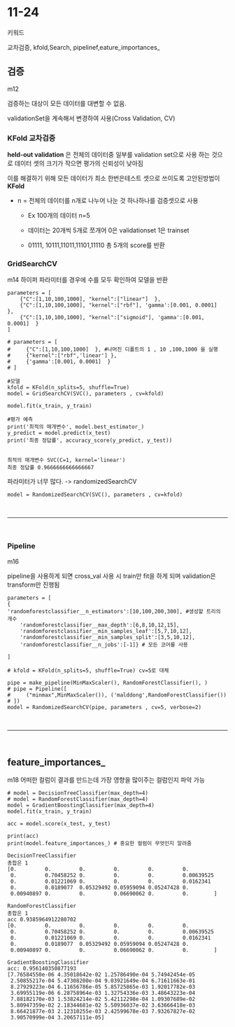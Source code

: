 # 11-24

키워드 

교차검증, kfold,Search, pipelinef,eature_importances_

## 검증
m12

검증하는 대상이 모든 데이터를 대변할 수 없음.

validationSet을 계속해서 변경하여 사용(Cross Validation, CV)

### KFold 교차검증

**held-out validation** 은 전체의 데이터중 일부를 validation set으로 사용 하는 것으로 데이터 셋의 크기가 작으면 평가의 신뢰성이 낮아짐

이를 해결하기 위해 모든 데이터가 최소 한번은테스트 셋으로 쓰이도록  고안된방법이 **KFold**

- n = 전체의 데이터를 n개로 나누어 나눈 것 하나하나를 검증셋으로 사용

  - Ex 100개의 데이터 n=5 

  - 데이터는 20개씩 5개로 쪼개어 0은 validationset 1은 trainset

  - 01111, 10111,11011,11101,11110 총 5개의 score를 반환

    

### GridSearchCV
m14
하이퍼 파라미터를 경우에 수를 모두 확인하여 모델을 반환

```
parameters = [
    {"C":[1,10,100,1000], "kernel":["linear"]  },
    {"C":[1,10,100,1000], "kernel":["rbf"], 'gamma':[0.001, 0.0001]  },
    {"C":[1,10,100,1000], "kernel":["sigmoid"], 'gamma':[0.001, 0.0001]  }
]

# parameters = [
#     {"C":[1,10,100,1000]  }, #나머진 디폴트의 1 , 10 ,100,1000 을 실행 
#     {"kernel":["rbf",'linear'] },
#     {'gamma':[0.001, 0.0001]  }
# ]

#모델
kfold = KFold(n_splits=5, shuffle=True)
model = GridSearchCV(SVC(), parameters , cv=kfold)

model.fit(x_train, y_train)

#평가 예측
print('최적의 매개변수', model.best_estimator_)
y_predict = model.predict(x_test)
print('최종 정답률', accuracy_score(y_predict, y_test))


```

```
최적의 매개변수 SVC(C=1, kernel='linear')
최종 정답률 0.9666666666666667
```



파라미터가 너무 많다. -> randomizedSearchCV 

```
model = RandomizedSearchCV(SVC(), parameters , cv=kfold)
```



<br>

-----------

<br>



### Pipeline
m16

pipeline을 사용하게 되면 cross_val 사용 시 train만 fit을 하게 되며 validation은 transform만 진행됨



```
parameters = [
{
'randomforestclassifier__n_estimators':[10,100,200,300], #생성할 트리의 개수
    'randomforestclassifier__max_depth':[6,8,10,12,15],
    'randomforestclassifier__min_samples_leaf':[5,7,10,12],
    'randomforestclassifier__min_samples_split':[3,5,10,12],
    'randomforestclassifier__n_jobs':[-1]} # 모든 코어를 사용
 
]

# kfold = KFold(n_splits=5, shuffle=True) cv=5로 대체

pipe = make_pipeline(MinMaxScaler(), RandomForestClassifier(), )
# pipe = Pipeline([
#     ("minmax",MinMaxScaler()), ('malddong',RandomForestClassifier())
# ])
model = RandomizedSearchCV(pipe, parameters , cv=5, verbose=2)

```

<br>

--------------

<br>



## feature_importances_
m18
어떠한 컬럼이 결과를 만드는데 가장 영향을 많이주는 컬럼인지 파악 가능



```
# model = DecisionTreeClassifier(max_depth=4)
# model = RandomForestClassifier(max_depth=4)
model = GradientBoostingClassifier(max_depth=4)
model.fit(x_train, y_train)

acc = model.score(x_test, y_test)

print(acc)
print(model.feature_importances_) # 중요한 컬럼이 무엇인지 알려줌

DecisionTreeClassifier
총합은 1
[0.         0.         0.         0.         0.         0.
 0.         0.70458252 0.         0.         0.         0.00639525
 0.         0.01221069 0.         0.         0.         0.0162341
 0.         0.0189077  0.05329492 0.05959094 0.05247428 0.
 0.00940897 0.         0.         0.06690062 0.         0.        ]

RandomForestClassifier
총합은 1
acc 0.9385964912280702
[0.         0.         0.         0.         0.         0.
 0.         0.70458252 0.         0.         0.         0.00639525
 0.         0.01221069 0.         0.         0.         0.0162341
 0.         0.0189077  0.05329492 0.05959094 0.05247428 0.
 0.00940897 0.         0.         0.06690062 0.         0.        ]

GradientBoostingClassifier
acc: 0.956140350877193
[7.76584550e-06 4.35018642e-02 1.25786490e-04 5.74942454e-05
 2.50855217e-04 5.47308200e-04 9.03921649e-04 6.71611663e-01
 8.27929223e-04 6.11656786e-05 5.85725865e-03 1.92017782e-03
 3.69955119e-06 6.28758964e-03 1.32754336e-03 3.48643223e-04
 7.88182170e-03 1.53824214e-02 5.42112298e-04 1.09307689e-02
 5.80947359e-02 2.18344681e-02 5.50936037e-02 3.63666418e-03
 8.66421877e-03 2.12310255e-03 2.42599678e-03 7.93267827e-02
 3.90570999e-04 3.20657111e-05]
 
 
```



